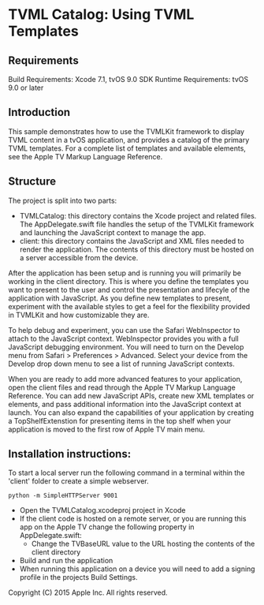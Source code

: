 # TVML Catalog: Using TVML Templates

## Requirements
Build Requirements: Xcode 7.1, tvOS 9.0 SDK
Runtime Requirements: tvOS 9.0 or later

## Introduction
This sample demonstrates how to use the TVMLKit framework to display TVML content in a tvOS application, and provides a catalog of the primary TVML templates. For a complete list of templates and available elements, see the Apple TV Markup Language Reference.

## Structure
The project is split into two parts:
- TVMLCatalog: this directory contains the Xcode project and related files. The AppDelegate.swift file handles the setup of the TVMLKit framework and launching the JavaScript context to manage the app.
- client: this directory contains the JavaScript and XML files needed to render the application. The contents of this directory must be hosted on a server accessible from the device.

After the application has been setup and is running you will primarily be working in the client directory. This is where you define the templates you want to present to the user and control the presentation and lifecyle of the application with JavaScript. As you define new templates to present, experiment with the available styles to get a feel for the flexibility provided in TVMLKit and how customizable they are.

To help debug and experiment, you can use the Safari WebInspector to attach to the JavaScript context. WebInspector provides you with a full JavaScript debugging environment. You will need to turn on the Develop menu from Safari > Preferences > Advanced. Select your device from the Develop drop down menu to see a list of running JavaScript contexts.

When you are ready to add more advanced features to your application, open the client files and read through the Apple TV Markup Language Reference. You can add new JavaScript APIs, create new XML templates or elements, and pass additional information into the JavaScript context at launch. You can also expand the capabilities of your application by creating a TopShelfExtenstion for presenting items in the top shelf when your application is moved to the first row of Apple TV main menu.

## Installation instructions:
To start a local server run the following command in a terminal within the 'client' folder to create a simple webserver.

```
python -m SimpleHTTPServer 9001
```

- Open the TVMLCatalog.xcodeproj project in Xcode
- If the client code is hosted on a remote server, or you are running this app on the Apple TV change the following property in AppDelegate.swift:
	- Change the TVBaseURL value to the URL hosting the contents of the client directory
- Build and run the application
- When running this application on a device you will need to add a signing profile in the projects Build Settings.


Copyright (C) 2015 Apple Inc. All rights reserved.